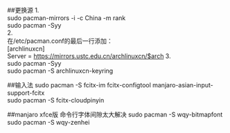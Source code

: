 ##更换源
1.  
sudo pacman-mirrors -i -c China -m rank  
sudo pacman -Syy  
2.  
在/etc/pacman.conf的最后一行添加：  
[archlinuxcn]  
Server = https://mirrors.ustc.edu.cn/archlinuxcn/$arch
3.  
sudo pacman -Syy  
sudo pacman -S archlinuxcn-keyring

##输入法
sudo pacman -S fcitx-im fcitx-configtool manjaro-asian-input-support-fcitx  
sudo pacman -S fcitx-cloudpinyin

##manjaro xfce版 命令行字体间隙太大解决
sudo pacman -S wqy-bitmapfont  
sudo pacman -S wqy-zenhei
